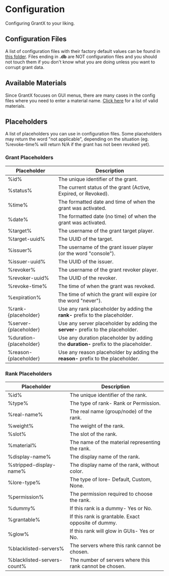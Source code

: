 # Configuration
Configuring GrantX to your liking.

## Configuration Files
A list of configuration files with their factory default values can be found in [this folder](https://github.com/Demeng7215/GrantX-Wiki/tree/master/configs). Files ending in **.db** are NOT configuration files and you should not touch them if you don't know what you are doing unless you want to corrupt grant data.

## Available Materials
Since GrantX focuses on GUI menus, there are many cases in the config files where you need to enter a material name. [Click here](https://github.com/Demeng7215/GrantX-Wiki/blob/master/Available%20Materials.java) for a list of valid materials.

## Placeholders
A list of placeholders you can use in configuration files. Some placeholders may return the word "not applicable", depending on the situation (eg. %revoke-time% will return N/A if the grant has not been revoked yet).

### Grant Placeholders
| Placeholder | Description |
|-------------|----------------------------------------------------------------|
| %id% | The unique identifier of the grant. |
| %status% | The current status of the grant (Active, Expired, or Revoked). |
| %time% | The formatted date and time of when the grant was activated. |
| %date% | The formatted date (no time) of when the grant was activated. |
| %target% | The username of the grant target player. |
| %target-uuid% | The UUID of the target. |
| %issuer% | The username of the grant issuer player (or the word "console"). |
| %issuer-uuid% | The UUID of the issuer. |
| %revoker% | The username of the grant revoker player. |
| %revoker-uuid% | The UUID of the revoker. |
| %revoke-time% | The time of when the grant was revoked. |
| %expiration% | The time of which the grant will expire (or the word "never"). |
| %rank-{placeholder} | Use any rank placeholder by adding the **rank-** prefix to the placeholder. |
| %server-{placeholder} | Use any server placeholder by adding the **server-** prefix to the placeholder. |
| %duration-{placeholder} | Use any duration placeholder by adding the **duration-** prefix to the placeholder. |
| %reason-{placeholder} | Use any reason placeholder by adding the **reason-** prefix to the placeholder. |

### Rank Placeholders 
| Placeholder | Description |
|-------------|----------------------------------------------------------------|
| %id% | The unique identifier of the rank. |
| %type% | The type of rank- Rank or Permission. |
| %real-name% | The real name (group/node) of the rank. |
| %weight% | The weight of the rank. |
| %slot% | The slot of the rank. |
| %material% | The name of the material representing the rank. |
| %display-name% | The display name of the rank. |
| %stripped-display-name% | The display name of the rank, without color. |
| %lore-type% | The type of lore- Default, Custom, None.
| %permission% | The permission required to choose the rank. |
| %dummy% | If this rank is a dummy- Yes or No. |
| %grantable% | If this rank is grantable. Exact opposite of dummy. |
| %glow% | If this rank will glow in GUIs- Yes or No. |
| %blacklisted-servers% | The servers where this rank cannot be chosen. |
| %blacklisted-servers-count% | The number of servers where this rank cannot be chosen. |
